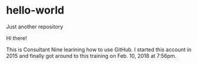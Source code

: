 # hello-world
Just another repository

Hi there!

This is Consultant Nine learining how to use GitHub.  I started this account in 2015 and finally got around to this training on Feb. 10, 2018 at 7:56pm.
